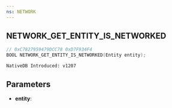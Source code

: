 ```yaml
---
ns: NETWORK
---
```

## NETWORK_GET_ENTITY_IS_NETWORKED

```c
// 0xC7827959479DCC78 0xD7F934F4
BOOL NETWORK_GET_ENTITY_IS_NETWORKED(Entity entity);
```

```
NativeDB Introduced: v1207
```

## Parameters
* **entity**:
